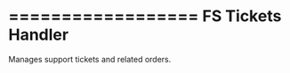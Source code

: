 ==================
FS Tickets Handler
==================
Manages support tickets and related orders.
